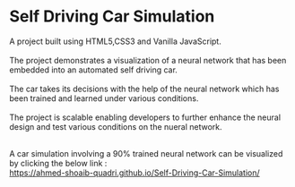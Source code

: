 # Self Driving Car Simulation
A project built using HTML5,CSS3 and Vanilla JavaScript.<br><br>
The project demonstrates a visualization of a neural network that has been embedded into an automated self driving car.<br><br>
The car takes its decisions with the help of the neural network which has been trained and learned under various conditions.<br><br>
The project is scalable enabling developers to further enhance the neural design and test various conditions on the nueral network.<br><br>

A car simulation involving a 90% trained neural network can be visualized by clicking the below link :<br>
<a href="https://ahmed-shoaib-quadri.github.io/Self-Driving-Car-Simulation">https://ahmed-shoaib-quadri.github.io/Self-Driving-Car-Simulation/</a>



